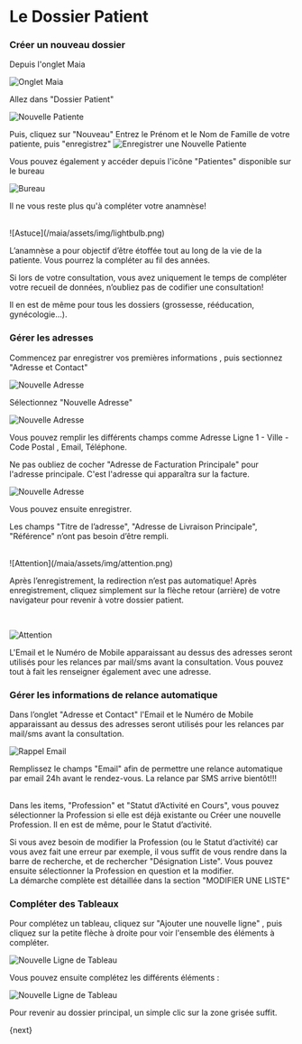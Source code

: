 # Le Dossier Patient

### Créer un nouveau dossier

Depuis l'onglet Maia

![Onglet Maia](/maia/assets/img/first_steps/new_patient_folder/maia_desktop.png)

Allez dans "Dossier Patient"

![Nouvelle Patiente](/maia/assets/img/first_steps/new_patient_folder/new_patient.png)

Puis, cliquez sur "Nouveau"
Entrez le Prénom et le Nom de Famille de votre patiente, puis "enregistrez"
![Enregistrer une Nouvelle Patiente](/maia/assets/img/first_steps/new_patient_folder/save.png)

Vous pouvez également y accéder depuis l'icône "Patientes" disponible sur le bureau

![Bureau](/maia/assets/img/first_steps/new_patient_folder/desktop.png)

Il ne vous reste plus qu'à compléter votre anamnèse!

<br>
![Astuce](/maia/assets/img/lightbulb.png)

L’anamnèse a pour objectif d’être étoffée tout au long de la vie de la patiente. Vous pourrez la compléter au fil des années.

Si lors de votre consultation, vous avez uniquement le temps de compléter votre recueil de données, n’oubliez pas de codifier une consultation!

Il en est de même pour tous les dossiers (grossesse, rééducation, gynécologie…).
<br>

### Gérer les adresses

Commencez par enregistrer vos premières informations , puis sectionnez "Adresse et Contact"

![Nouvelle Adresse](/maia/assets/img/first_steps/new_patient_folder/new_address.png)


Sélectionnez "Nouvelle Adresse"

![Nouvelle Adresse](/maia/assets/img/first_steps/new_patient_folder/new_address_1.png)


Vous pouvez remplir les différents champs comme Adresse Ligne 1 - Ville - Code Postal , Email, Téléphone.

Ne pas oubliez de cocher "Adresse de Facturation Principale" pour l'adresse principale. C'est l'adresse qui apparaîtra sur la facture.

![Nouvelle Adresse](/maia/assets/img/first_steps/new_patient_folder/new_address_2.png)

Vous pouvez ensuite enregistrer.

Les champs "Titre de l’adresse", "Adresse de Livraison Principale", "Référence" n’ont pas besoin d’être rempli.

<br>
![Attention](/maia/assets/img/attention.png)

Après l’enregistrement, la redirection n’est pas automatique!
Après enregistrement, cliquez simplement sur la flèche retour (arrière) de votre navigateur pour revenir à votre dossier patient.

<br>

![Attention](/maia/assets/img/attention.png)

L'Email et le Numéro de Mobile apparaissant au dessus des adresses seront utilisés pour les relances par mail/sms avant la consultation.
Vous pouvez tout à fait les renseigner également avec une adresse.
<br>

### Gérer les informations de relance automatique

Dans l’onglet "Adresse et Contact" l'Email et le Numéro de Mobile apparaissant au dessus des adresses seront utilisés pour les relances par mail/sms avant la consultation.

![Rappel Email](/maia/assets/img/first_steps/new_patient_folder/email_reminder.png)


Remplissez le champs "Email" afin de permettre une relance automatique par email 24h avant le rendez-vous.
La relance par SMS arrive bientôt!!!  
<br>

Dans les items, "Profession" et "Statut d’Activité en Cours", vous pouvez sélectionner la Profession si elle est déjà existante ou Créer une nouvelle Profession. Il en est de même, pour le Statut d’activité.  

Si vous avez besoin de modifier la Profession (ou le Statut d’activité) car vous avez fait une erreur par exemple, il vous suffit de vous rendre dans la barre de recherche, et de rechercher "Désignation Liste". Vous pouvez ensuite sélectionner la Profession en question et la modifier.  
La démarche complète est détaillée dans la section "MODIFIER UNE LISTE"
<br>

### Compléter des Tableaux

Pour complétez un tableau, cliquez sur "Ajouter une nouvelle ligne" , puis cliquez sur la petite flèche à droite pour voir l'ensemble des éléments à compléter.

![Nouvelle Ligne de Tableau](/maia/assets/img/first_steps/new_patient_folder/new_table_row.png)


Vous pouvez ensuite complétez les différents éléments :

![Nouvelle Ligne de Tableau](/maia/assets/img/first_steps/new_patient_folder/new_item_row_1.png)

Pour revenir au dossier principal, un simple clic sur la zone grisée suffit.

{next}
